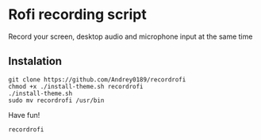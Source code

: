 # Rofi recording script
Record your screen, desktop audio and microphone input at the same time

## Instalation
```
git clone https://github.com/Andrey0189/recordrofi
chmod +x ./install-theme.sh recordrofi
./install-theme.sh
sudo mv recordrofi /usr/bin
```
Have fun!
```
recordrofi
```
